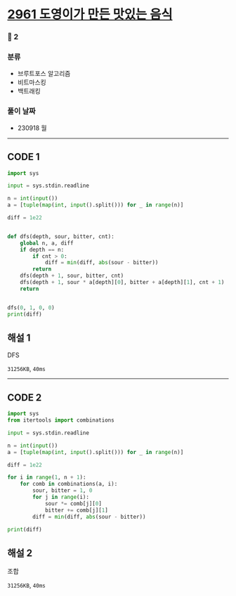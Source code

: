 # [2961 도영이가 만든 맛있는 음식](https://www.acmicpc.net/problem/2961)

### 🥈 2

### 분류

- 브루트포스 알고리즘
- 비트마스킹
- 백트래킹

### 풀이 날짜

- 230918 월

---

## CODE 1

```python
import sys

input = sys.stdin.readline

n = int(input())
a = [tuple(map(int, input().split())) for _ in range(n)]

diff = 1e22


def dfs(depth, sour, bitter, cnt):
    global n, a, diff
    if depth == n:
        if cnt > 0:
            diff = min(diff, abs(sour - bitter))
        return
    dfs(depth + 1, sour, bitter, cnt)
    dfs(depth + 1, sour * a[depth][0], bitter + a[depth][1], cnt + 1)
    return


dfs(0, 1, 0, 0)
print(diff)
```

## 해설 1

DFS

`31256KB`, `40ms`

---

## CODE 2

```python
import sys
from itertools import combinations

input = sys.stdin.readline

n = int(input())
a = [tuple(map(int, input().split())) for _ in range(n)]

diff = 1e22

for i in range(1, n + 1):
    for comb in combinations(a, i):
        sour, bitter = 1, 0
        for j in range(i):
            sour *= comb[j][0]
            bitter += comb[j][1]
        diff = min(diff, abs(sour - bitter))

print(diff)
```

## 해설 2

조합

`31256KB`, `40ms`
